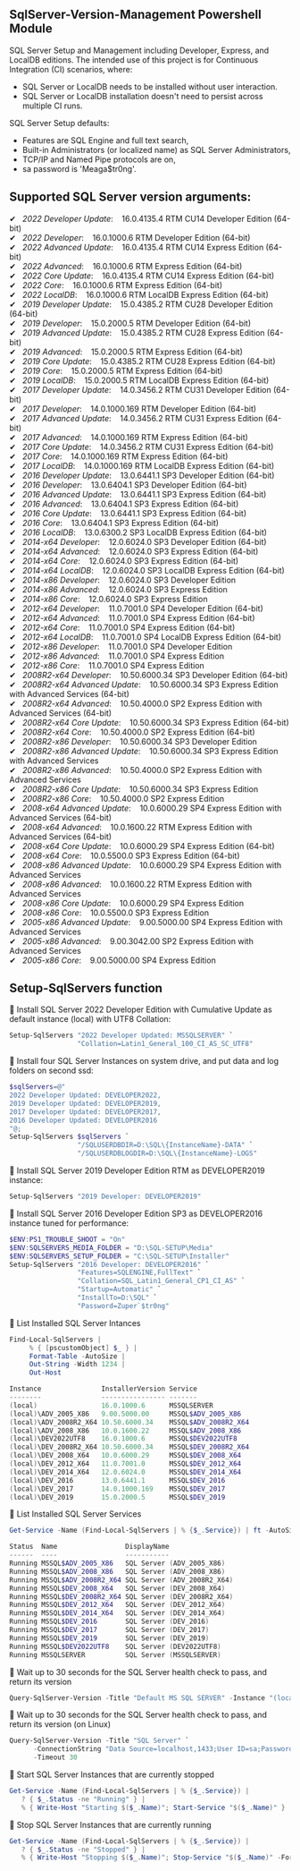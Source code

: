 ## SqlServer-Version-Management Powershell Module
SQL Server Setup and Management including Developer, Express, and LocalDB editions.
The intended use of this project is for Continuous Integration (CI) scenarios, where:
- SQL Server or LocalDB needs to be installed without user interaction.
- SQL Server or LocalDB installation doesn't need to persist across multiple CI runs.

SQL Server Setup defaults:
- Features are SQL Engine and full text search,
- Built-in Administrators (or localized name) as SQL Server Administrators, 
- TCP/IP and Named Pipe protocols are on,
- sa password is 'Meaga$tr0ng'.

## Supported SQL Server version arguments:
&#x2714;&nbsp;&nbsp; _2022 Developer Update_: &nbsp;&nbsp; 16.0.4135.4 RTM CU14 Developer Edition (64-bit)<br/>
&#x2714;&nbsp;&nbsp; _2022 Developer_: &nbsp;&nbsp; 16.0.1000.6 RTM Developer Edition (64-bit)<br/>
&#x2714;&nbsp;&nbsp; _2022 Advanced Update_: &nbsp;&nbsp; 16.0.4135.4 RTM CU14 Express Edition (64-bit)<br/>
&#x2714;&nbsp;&nbsp; _2022 Advanced_: &nbsp;&nbsp; 16.0.1000.6 RTM Express Edition (64-bit)<br/>
&#x2714;&nbsp;&nbsp; _2022 Core Update_: &nbsp;&nbsp; 16.0.4135.4 RTM CU14 Express Edition (64-bit)<br/>
&#x2714;&nbsp;&nbsp; _2022 Core_: &nbsp;&nbsp; 16.0.1000.6 RTM Express Edition (64-bit)<br/>
&#x2714;&nbsp;&nbsp; _2022 LocalDB_: &nbsp;&nbsp; 16.0.1000.6 RTM LocalDB Express Edition (64-bit)<br/>
&#x2714;&nbsp;&nbsp; _2019 Developer Update_: &nbsp;&nbsp; 15.0.4385.2 RTM CU28 Developer Edition (64-bit)<br/>
&#x2714;&nbsp;&nbsp; _2019 Developer_: &nbsp;&nbsp; 15.0.2000.5 RTM Developer Edition (64-bit)<br/>
&#x2714;&nbsp;&nbsp; _2019 Advanced Update_: &nbsp;&nbsp; 15.0.4385.2 RTM CU28 Express Edition (64-bit)<br/>
&#x2714;&nbsp;&nbsp; _2019 Advanced_: &nbsp;&nbsp; 15.0.2000.5 RTM Express Edition (64-bit)<br/>
&#x2714;&nbsp;&nbsp; _2019 Core Update_: &nbsp;&nbsp; 15.0.4385.2 RTM CU28 Express Edition (64-bit)<br/>
&#x2714;&nbsp;&nbsp; _2019 Core_: &nbsp;&nbsp; 15.0.2000.5 RTM Express Edition (64-bit)<br/>
&#x2714;&nbsp;&nbsp; _2019 LocalDB_: &nbsp;&nbsp; 15.0.2000.5 RTM LocalDB Express Edition (64-bit)<br/>
&#x2714;&nbsp;&nbsp; _2017 Developer Update_: &nbsp;&nbsp; 14.0.3456.2 RTM CU31 Developer Edition (64-bit)<br/>
&#x2714;&nbsp;&nbsp; _2017 Developer_: &nbsp;&nbsp; 14.0.1000.169 RTM Developer Edition (64-bit)<br/>
&#x2714;&nbsp;&nbsp; _2017 Advanced Update_: &nbsp;&nbsp; 14.0.3456.2 RTM CU31 Express Edition (64-bit)<br/>
&#x2714;&nbsp;&nbsp; _2017 Advanced_: &nbsp;&nbsp; 14.0.1000.169 RTM Express Edition (64-bit)<br/>
&#x2714;&nbsp;&nbsp; _2017 Core Update_: &nbsp;&nbsp; 14.0.3456.2 RTM CU31 Express Edition (64-bit)<br/>
&#x2714;&nbsp;&nbsp; _2017 Core_: &nbsp;&nbsp; 14.0.1000.169 RTM Express Edition (64-bit)<br/>
&#x2714;&nbsp;&nbsp; _2017 LocalDB_: &nbsp;&nbsp; 14.0.1000.169 RTM LocalDB Express Edition (64-bit)<br/>
&#x2714;&nbsp;&nbsp; _2016 Developer Update_: &nbsp;&nbsp; 13.0.6441.1 SP3 Developer Edition (64-bit)<br/>
&#x2714;&nbsp;&nbsp; _2016 Developer_: &nbsp;&nbsp; 13.0.6404.1 SP3 Developer Edition (64-bit)<br/>
&#x2714;&nbsp;&nbsp; _2016 Advanced Update_: &nbsp;&nbsp; 13.0.6441.1 SP3 Express Edition (64-bit)<br/>
&#x2714;&nbsp;&nbsp; _2016 Advanced_: &nbsp;&nbsp; 13.0.6404.1 SP3 Express Edition (64-bit)<br/>
&#x2714;&nbsp;&nbsp; _2016 Core Update_: &nbsp;&nbsp; 13.0.6441.1 SP3 Express Edition (64-bit)<br/>
&#x2714;&nbsp;&nbsp; _2016 Core_: &nbsp;&nbsp; 13.0.6404.1 SP3 Express Edition (64-bit)<br/>
&#x2714;&nbsp;&nbsp; _2016 LocalDB_: &nbsp;&nbsp; 13.0.6300.2 SP3 LocalDB Express Edition (64-bit)<br/>
&#x2714;&nbsp;&nbsp; _2014-x64 Developer_: &nbsp;&nbsp; 12.0.6024.0 SP3 Developer Edition (64-bit)<br/>
&#x2714;&nbsp;&nbsp; _2014-x64 Advanced_: &nbsp;&nbsp; 12.0.6024.0 SP3 Express Edition (64-bit)<br/>
&#x2714;&nbsp;&nbsp; _2014-x64 Core_: &nbsp;&nbsp; 12.0.6024.0 SP3 Express Edition (64-bit)<br/>
&#x2714;&nbsp;&nbsp; _2014-x64 LocalDB_: &nbsp;&nbsp; 12.0.6024.0 SP3 LocalDB Express Edition (64-bit)<br/>
&#x2714;&nbsp;&nbsp; _2014-x86 Developer_: &nbsp;&nbsp; 12.0.6024.0 SP3 Developer Edition<br/>
&#x2714;&nbsp;&nbsp; _2014-x86 Advanced_: &nbsp;&nbsp; 12.0.6024.0 SP3 Express Edition<br/>
&#x2714;&nbsp;&nbsp; _2014-x86 Core_: &nbsp;&nbsp; 12.0.6024.0 SP3 Express Edition<br/>
&#x2714;&nbsp;&nbsp; _2012-x64 Developer_: &nbsp;&nbsp; 11.0.7001.0 SP4 Developer Edition (64-bit)<br/>
&#x2714;&nbsp;&nbsp; _2012-x64 Advanced_: &nbsp;&nbsp; 11.0.7001.0 SP4 Express Edition (64-bit)<br/>
&#x2714;&nbsp;&nbsp; _2012-x64 Core_: &nbsp;&nbsp; 11.0.7001.0 SP4 Express Edition (64-bit)<br/>
&#x2714;&nbsp;&nbsp; _2012-x64 LocalDB_: &nbsp;&nbsp; 11.0.7001.0 SP4 LocalDB Express Edition (64-bit)<br/>
&#x2714;&nbsp;&nbsp; _2012-x86 Developer_: &nbsp;&nbsp; 11.0.7001.0 SP4 Developer Edition<br/>
&#x2714;&nbsp;&nbsp; _2012-x86 Advanced_: &nbsp;&nbsp; 11.0.7001.0 SP4 Express Edition<br/>
&#x2714;&nbsp;&nbsp; _2012-x86 Core_: &nbsp;&nbsp; 11.0.7001.0 SP4 Express Edition<br/>
&#x2714;&nbsp;&nbsp; _2008R2-x64 Developer_: &nbsp;&nbsp; 10.50.6000.34 SP3 Developer Edition (64-bit)<br/>
&#x2714;&nbsp;&nbsp; _2008R2-x64 Advanced Update_: &nbsp;&nbsp; 10.50.6000.34 SP3 Express Edition with Advanced Services (64-bit)<br/>
&#x2714;&nbsp;&nbsp; _2008R2-x64 Advanced_: &nbsp;&nbsp; 10.50.4000.0 SP2 Express Edition with Advanced Services (64-bit)<br/>
&#x2714;&nbsp;&nbsp; _2008R2-x64 Core Update_: &nbsp;&nbsp; 10.50.6000.34 SP3 Express Edition (64-bit)<br/>
&#x2714;&nbsp;&nbsp; _2008R2-x64 Core_: &nbsp;&nbsp; 10.50.4000.0 SP2 Express Edition (64-bit)<br/>
&#x2714;&nbsp;&nbsp; _2008R2-x86 Developer_: &nbsp;&nbsp; 10.50.6000.34 SP3 Developer Edition<br/>
&#x2714;&nbsp;&nbsp; _2008R2-x86 Advanced Update_: &nbsp;&nbsp; 10.50.6000.34 SP3 Express Edition with Advanced Services<br/>
&#x2714;&nbsp;&nbsp; _2008R2-x86 Advanced_: &nbsp;&nbsp; 10.50.4000.0 SP2 Express Edition with Advanced Services<br/>
&#x2714;&nbsp;&nbsp; _2008R2-x86 Core Update_: &nbsp;&nbsp; 10.50.6000.34 SP3 Express Edition<br/>
&#x2714;&nbsp;&nbsp; _2008R2-x86 Core_: &nbsp;&nbsp; 10.50.4000.0 SP2 Express Edition<br/>
&#x2714;&nbsp;&nbsp; _2008-x64 Advanced Update_: &nbsp;&nbsp; 10.0.6000.29 SP4 Express Edition with Advanced Services (64-bit)<br/>
&#x2714;&nbsp;&nbsp; _2008-x64 Advanced_: &nbsp;&nbsp; 10.0.1600.22 RTM Express Edition with Advanced Services (64-bit)<br/>
&#x2714;&nbsp;&nbsp; _2008-x64 Core Update_: &nbsp;&nbsp; 10.0.6000.29 SP4 Express Edition (64-bit)<br/>
&#x2714;&nbsp;&nbsp; _2008-x64 Core_: &nbsp;&nbsp; 10.0.5500.0 SP3 Express Edition (64-bit)<br/>
&#x2714;&nbsp;&nbsp; _2008-x86 Advanced Update_: &nbsp;&nbsp; 10.0.6000.29 SP4 Express Edition with Advanced Services<br/>
&#x2714;&nbsp;&nbsp; _2008-x86 Advanced_: &nbsp;&nbsp; 10.0.1600.22 RTM Express Edition with Advanced Services<br/>
&#x2714;&nbsp;&nbsp; _2008-x86 Core Update_: &nbsp;&nbsp; 10.0.6000.29 SP4 Express Edition<br/>
&#x2714;&nbsp;&nbsp; _2008-x86 Core_: &nbsp;&nbsp; 10.0.5500.0 SP3 Express Edition<br/>
&#x2714;&nbsp;&nbsp; _2005-x86 Advanced Update_: &nbsp;&nbsp; 9.00.5000.00 SP4 Express Edition with Advanced Services<br/>
&#x2714;&nbsp;&nbsp; _2005-x86 Advanced_: &nbsp;&nbsp; 9.00.3042.00 SP2 Express Edition with Advanced Services<br/>
&#x2714;&nbsp;&nbsp; _2005-x86 Core_: &nbsp;&nbsp; 9.00.5000.00 SP4 Express Edition<br/>


## Setup-SqlServers function
&#x1F31F; Install SQL Server 2022 Developer Edition with Cumulative Update as default instance (local) with UTF8 Collation:
```powershell
Setup-SqlServers "2022 Developer Updated: MSSQLSERVER" `
                 "Collation=Latin1_General_100_CI_AS_SC_UTF8"
```

&#x1F31F; Install four SQL Server Instances on system drive, and put data and log folders on second ssd:
```powershell
$sqlServers=@"
2022 Developer Updated: DEVELOPER2022,
2019 Developer Updated: DEVELOPER2019,
2017 Developer Updated: DEVELOPER2017,
2016 Developer Updated: DEVELOPER2016
"@;
Setup-SqlServers $sqlServers `
                 "/SQLUSERDBDIR=D:\SQL\{InstanceName}-DATA" `
                 "/SQLUSERDBLOGDIR=D:\SQL\{InstanceName}-LOGS"
```

&#x1F31F; Install SQL Server 2019 Developer Edition RTM as DEVELOPER2019 instance:
```powershell
Setup-SqlServers "2019 Developer: DEVELOPER2019"
```

&#x1F31F; Install SQL Server 2016 Developer Edition SP3 as DEVELOPER2016 instance tuned for performance:
```powershell
$ENV:PS1_TROUBLE_SHOOT = "On"
$ENV:SQLSERVERS_MEDIA_FOLDER = "D:\SQL-SETUP\Media"
$ENV:SQLSERVERS_SETUP_FOLDER = "C:\SQL-SETUP\Installer"
Setup-SqlServers "2016 Developer: DEVELOPER2016" `
                 "Features=SQLENGINE,FullText" `
                 "Collation=SQL_Latin1_General_CP1_CI_AS" `
                 "Startup=Automatic" `
                 "InstallTo=D:\SQL" `
                 "Password=Zuper`$tr0ng" 
```

&#x1F31F; List Installed SQL Server Intances
```powershell
Find-Local-SqlServers | 
     % { [pscustomObject] $_ } | 
     Format-Table -AutoSize | 
     Out-String -Width 1234 | 
     Out-Host

Instance               InstallerVersion Service
--------               ---------------- -------
(local)                16.0.1000.6      MSSQLSERVER
(local)\ADV_2005_X86   9.00.5000.00     MSSQL$ADV_2005_X86
(local)\ADV_2008R2_X64 10.50.6000.34    MSSQL$ADV_2008R2_X64
(local)\ADV_2008_X86   10.0.1600.22     MSSQL$ADV_2008_X86
(local)\DEV2022UTF8    16.0.1000.6      MSSQL$DEV2022UTF8
(local)\DEV_2008R2_X64 10.50.6000.34    MSSQL$DEV_2008R2_X64
(local)\DEV_2008_X64   10.0.6000.29     MSSQL$DEV_2008_X64
(local)\DEV_2012_X64   11.0.7001.0      MSSQL$DEV_2012_X64
(local)\DEV_2014_X64   12.0.6024.0      MSSQL$DEV_2014_X64
(local)\DEV_2016       13.0.6441.1      MSSQL$DEV_2016
(local)\DEV_2017       14.0.1000.169    MSSQL$DEV_2017
(local)\DEV_2019       15.0.2000.5      MSSQL$DEV_2019
```

&#x1F31F; List Installed SQL Server Services
```powershell
Get-Service -Name (Find-Local-SqlServers | % {$_.Service}) | ft -AutoSize

Status  Name                 DisplayName
------  ----                 -----------
Running MSSQL$ADV_2005_X86   SQL Server (ADV_2005_X86)
Running MSSQL$ADV_2008_X86   SQL Server (ADV_2008_X86)
Running MSSQL$ADV_2008R2_X64 SQL Server (ADV_2008R2_X64)
Running MSSQL$DEV_2008_X64   SQL Server (DEV_2008_X64)
Running MSSQL$DEV_2008R2_X64 SQL Server (DEV_2008R2_X64)
Running MSSQL$DEV_2012_X64   SQL Server (DEV_2012_X64)
Running MSSQL$DEV_2014_X64   SQL Server (DEV_2014_X64)
Running MSSQL$DEV_2016       SQL Server (DEV_2016)
Running MSSQL$DEV_2017       SQL Server (DEV_2017)
Running MSSQL$DEV_2019       SQL Server (DEV_2019)
Running MSSQL$DEV2022UTF8    SQL Server (DEV2022UTF8)
Running MSSQLSERVER          SQL Server (MSSQLSERVER)

```

&#x1F31F; Wait up to 30 seconds for the SQL Server health check to pass, and return its version
```powershell
Query-SqlServer-Version -Title "Default MS SQL SERVER" -Instance "(local)" -Timeout 30
```

&#x1F31F; Wait up to 30 seconds for the SQL Server health check to pass, and return its version (on Linux)
```powershell
Query-SqlServer-Version -Title "SQL Server" `
      -ConnectionString "Data Source=localhost,1433;User ID=sa;Password=passw0rd!;Encrypt=False;" `
      -Timeout 30
```

&#x1F31F; Start SQL Server Instances that are currently stopped
```powershell
Get-Service -Name (Find-Local-SqlServers | % {$_.Service}) | 
   ? { $_.Status -ne "Running" } | 
   % { Write-Host "Starting $($_.Name)"; Start-Service "$($_.Name)" }

```

&#x1F31F; Stop SQL Server Instances that are currently running
```powershell
Get-Service -Name (Find-Local-SqlServers | % {$_.Service}) | 
   ? { $_.Status -ne "Stopped" } | 
   % { Write-Host "Stopping $($_.Name)"; Stop-Service "$($_.Name)" -Force }
```
